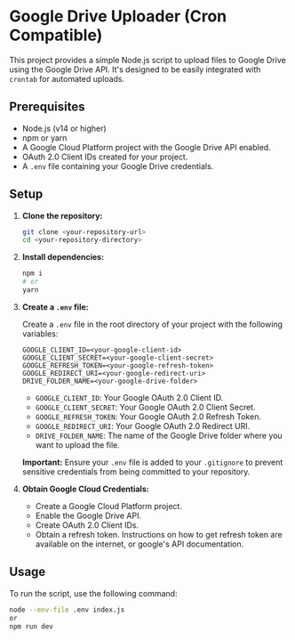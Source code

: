 # Google Drive Uploader (Cron Compatible)

This project provides a simple Node.js script to upload files to Google Drive using the Google Drive API. It's designed to be easily integrated with `crontab` for automated uploads.

## Prerequisites

* Node.js (v14 or higher)
* npm or yarn
* A Google Cloud Platform project with the Google Drive API enabled.
* OAuth 2.0 Client IDs created for your project.
* A `.env` file containing your Google Drive credentials.

## Setup

1.  **Clone the repository:**

    ```bash
    git clone <your-repository-url>
    cd <your-repository-directory>
    ```

2.  **Install dependencies:**

    ```bash
    npm i
    # or
    yarn
    ```

3.  **Create a `.env` file:**

    Create a `.env` file in the root directory of your project with the following variables:

    ```plaintext
    GOOGLE_CLIENT_ID=<your-google-client-id>
    GOOGLE_CLIENT_SECRET=<your-google-client-secret>
    GOOGLE_REFRESH_TOKEN=<your-google-refresh-token>
    GOOGLE_REDIRECT_URI=<your-google-redirect-uri>
    DRIVE_FOLDER_NAME=<your-google-drive-folder>
    ```

    * `GOOGLE_CLIENT_ID`: Your Google OAuth 2.0 Client ID.
    * `GOOGLE_CLIENT_SECRET`: Your Google OAuth 2.0 Client Secret.
    * `GOOGLE_REFRESH_TOKEN`: Your Google OAuth 2.0 Refresh Token.
    * `GOOGLE_REDIRECT_URI`: Your Google OAuth 2.0 Redirect URI.
    * `DRIVE_FOLDER_NAME`: The name of the Google Drive folder where you want to upload the file.
  

    **Important:** Ensure your `.env` file is added to your `.gitignore` to prevent sensitive credentials from being committed to your repository.

4.  **Obtain Google Cloud Credentials:**

    * Create a Google Cloud Platform project.
    * Enable the Google Drive API.
    * Create OAuth 2.0 Client IDs.
    * Obtain a refresh token. Instructions on how to get refresh token are available on the internet, or google's API documentation.
    
## Usage

To run the script, use the following command:

```bash
node --env-file .env index.js
or
npm run dev
```